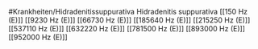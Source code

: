 #Krankheiten/Hidradenitissuppurativa
Hidradenitis suppurativa
[[150 Hz (E)]]
[[9230 Hz (E)]]
[[66730 Hz (E)]]
[[185640 Hz (E)]]
[[215250 Hz (E)]]
[[537110 Hz (E)]]
[[632220 Hz (E)]]
[[781500 Hz (E)]]
[[893000 Hz (E)]]
[[952000 Hz (E)]]